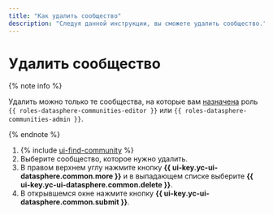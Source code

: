 ```yaml
---
title: "Как удалить сообщество"
description: "Следуя данной инструкции, вы сможете удалить сообщество."
---
```


# Удалить сообщество

{% note info %}

Удалить можно только те сообщества, на которые вам [назначена](../../../organization/security/index.md#add-role) роль `{{ roles-datasphere-communities-editor }}` или `{{ roles-datasphere-communities-admin }}`.

{% endnote %}

1. {% include [ui-find-community](../../../_includes/datasphere/ui-find-community.md) %}
1. Выберите сообщество, которое нужно удалить.
1. В правом верхнем углу нажмите кнопку **{{ ui-key.yc-ui-datasphere.common.more }}** и в выпадающем списке выберите **{{ ui-key.yc-ui-datasphere.common.delete }}**.
1. В открывшемся окне нажмите кнопку **{{ ui-key.yc-ui-datasphere.common.submit }}**.